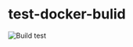 # test-docker-bulid

![Build](https://github.com/myprogrammerpersonality/test-docker-bulid/workflows/Docker%20Image%20CI/badge.svg)
test
